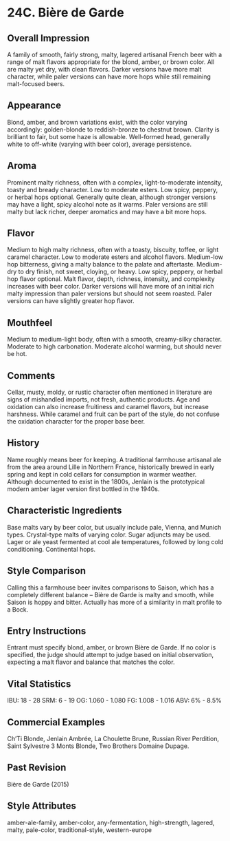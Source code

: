 # 24C. Bière de Garde

## Overall Impression

A family of smooth, fairly strong, malty, lagered artisanal French beer with a range of malt flavors appropriate for the blond, amber, or brown color. All are malty yet dry, with clean flavors. Darker versions have more malt character, while paler versions can have more hops while still remaining malt-focused beers.

## Appearance

Blond, amber, and brown variations exist, with the color varying accordingly: golden-blonde to reddish-bronze to chestnut brown. Clarity is brilliant to fair, but some haze is allowable. Well-formed head, generally white to off-white (varying with beer color), average persistence.

## Aroma

Prominent malty richness, often with a complex, light-to-moderate intensity, toasty and bready character. Low to moderate esters. Low spicy, peppery, or herbal hops optional. Generally quite clean, although stronger versions may have a light, spicy alcohol note as it warms. Paler versions are still malty but lack richer, deeper aromatics and may have a bit more hops.

## Flavor

Medium to high malty richness, often with a toasty, biscuity, toffee, or light caramel character. Low to moderate esters and alcohol flavors. Medium-low hop bitterness, giving a malty balance to the palate and aftertaste. Medium-dry to dry finish, not sweet, cloying, or heavy. Low spicy, peppery, or herbal hop flavor optional. Malt flavor, depth, richness, intensity, and complexity increases with beer color. Darker versions will have more of an initial rich malty impression than paler versions but should not seem roasted. Paler versions can have slightly greater hop flavor.

## Mouthfeel

Medium to medium-light body, often with a smooth, creamy-silky character. Moderate to high carbonation. Moderate alcohol warming, but should never be hot.

## Comments

Cellar, musty, moldy, or rustic character often mentioned in literature are signs of mishandled imports, not fresh, authentic products. Age and oxidation can also increase fruitiness and caramel flavors, but increase harshness. While caramel and fruit can be part of the style, do not confuse the oxidation character for the proper base beer.

## History

Name roughly means beer for keeping. A traditional farmhouse artisanal ale from the area around Lille in Northern France, historically brewed in early spring and kept in cold cellars for consumption in warmer weather. Although documented to exist in the 1800s, Jenlain is the prototypical modern amber lager version first bottled in the 1940s.

## Characteristic Ingredients

Base malts vary by beer color, but usually include pale, Vienna, and Munich types. Crystal-type malts of varying color. Sugar adjuncts may be used. Lager or ale yeast fermented at cool ale temperatures, followed by long cold conditioning. Continental hops.

## Style Comparison

Calling this a farmhouse beer invites comparisons to Saison, which has a completely different balance – Bière de Garde is malty and smooth, while Saison is hoppy and bitter. Actually has more of a similarity in malt profile to a Bock.

## Entry Instructions

Entrant must specify blond, amber, or brown Bière de Garde. If no color is specified, the judge should attempt to judge based on initial observation, expecting a malt flavor and balance that matches the color.

## Vital Statistics

IBU: 18 - 28
SRM: 6 - 19
OG: 1.060 - 1.080
FG: 1.008 - 1.016
ABV: 6% - 8.5%

## Commercial Examples

Ch’Ti Blonde, Jenlain Ambrée, La Choulette Brune, Russian River Perdition, Saint Sylvestre 3 Monts Blonde, Two Brothers Domaine Dupage.

## Past Revision

Bière de Garde (2015)

## Style Attributes

amber-ale-family, amber-color, any-fermentation, high-strength, lagered, malty, pale-color, traditional-style, western-europe